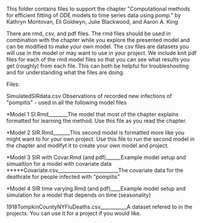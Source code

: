This folder contains files to support the chapter "Computational methods for efficient fitting of ODE models to time series data using pomp."  by Kathryn Montovan, Eli Goldwyn, Julie Blackwood, and Aaron A. King

There are rmd, csv, and pdf files. The rmd files should be used in combination with the chapter while you explore the 
presented model and can be modified to make your own model. The csv files are datasets you will use in the model or
may want to use in your project. We include knit pdf files for each of the rmd model files so that you can see what results 
you get (roughly) from each file. This can both be helpful for troubleshooting and for understanding what the files are doing. 

Files:

SimulatedSIRdata.csv  Observations of recorded new infections of "pompitis" - used in all the following model files                     

*Model 1 SI.Rmd________The model that most of the chapter explains formatted for learning the method. Use this file as you read the chapter. 

*Model 2 SIR.Rmd_______This second model is formatted more like you might want to for your own project. Use this file to run the second model in the chapter and modifyt it to create your own model and project. 

*Model 3 SIR with Covar.Rmd (and pdf)______Example model setup and simualtion for a model with covariate data
*****Covariate.csv_________________________The covariate data for the deathrate for people infected with "pompitis"

*Model 4 SIR time varying.Rmd (and pdf)____Example model setup and simulation for a model that depends on time (seasonality)

1918TompkinCountyNYFluDeaths.csv___________A dataset refered to in the projects. You can use it for a project if you would like. 
